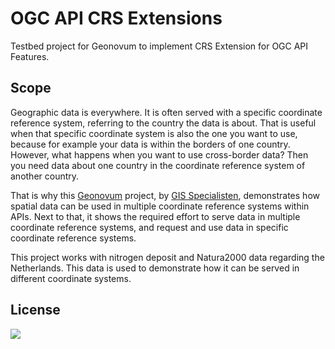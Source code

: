 # OGC API CRS Extensions

Testbed project for Geonovum to implement CRS Extension for OGC API Features.
## Scope

Geographic data is everywhere. It is often served with a specific coordinate reference system, referring to the country the data is about. That is useful when that specific coordinate system is also the one you want to use, because for example your data is within the borders of one country. However, what happens when you want to use cross-border data? Then you need data about one country in the coordinate reference system of another country.  

That is why this [Geonovum](https://geonovum.nl) project, by [GIS Specialisten](https://gisspecialisten.nl), demonstrates how spatial data can be used in multiple coordinate reference systems within APIs. Next to that, it shows the required effort to serve data in multiple coordinate reference systems, and request and use data in specific coordinate reference systems.  

This project works with nitrogen deposit and Natura2000 data regarding the Netherlands. This data is used to demonstrate how it can be served in different coordinate systems. 

## License
[<img src="https://www.gnu.org/graphics/gplv3-with-text-136x68.png">](https://www.gnu.org/licenses/gpl-3.0.html)